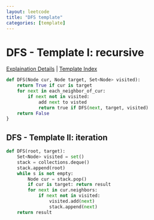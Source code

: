 ```yaml
---
layout: leetcode
title: "DFS template"
categories: [template]
---
```


# DFS - Template I: recursive

[Explaination Details](./summary) | [Template Index](../template_list)

```python
def DFS(Node cur, Node target, Set<Node> visited):
    return True if cur is target
    for next in each_neighbor_of_cur:
        if next not in visited:
            add next to visted
            return true if DFS(next, target, visited)
    return False
}
```

## DFS - Template II: iteration

```python
def DFS(root, target):
    Set<Node> visited = set()
    stack = collections.deque()
    stack.append(root)
    while s is not empty:
        Node cur = stack.pop()
        if cur is target: return result 
        for next in cur.neighbors:
            if next not in visited: 
                visited.add(next)
                stack.append(next)
    return result
```

